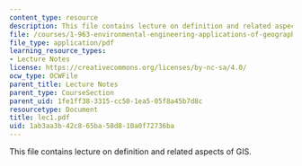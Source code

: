 ```yaml
---
content_type: resource
description: This file contains lecture on definition and related aspects of GIS.
file: /courses/1-963-environmental-engineering-applications-of-geographic-information-systems-fall-2004/1ab3aa3b42c865ba58d810a0f72736ba_lec1.pdf
file_type: application/pdf
learning_resource_types:
- Lecture Notes
license: https://creativecommons.org/licenses/by-nc-sa/4.0/
ocw_type: OCWFile
parent_title: Lecture Notes
parent_type: CourseSection
parent_uid: 1fe1ff38-3315-cc50-1ea5-05f8a45b7d8c
resourcetype: Document
title: lec1.pdf
uid: 1ab3aa3b-42c8-65ba-58d8-10a0f72736ba
---
```

This file contains lecture on definition and related aspects of GIS.